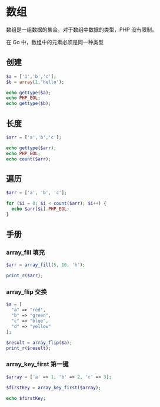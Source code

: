 # 数组

数组是一组数据的集合。对于数组中数据的类型，PHP 没有限制。

<div class="banner">在 Go 中，数组中的元素必须是同一种类型</div>

## 创建

<div class="run"></div>

```php
$a = ['1','b','c'];
$b = array(1,'hello');

echo gettype($a);
echo PHP_EOL;
echo gettype($b);
```

## 长度

<div class="run"></div>

```php
$arr = ['a','b','c'];

echo gettype($arr);
echo PHP_EOL;
echo count($arr);
```

## 遍历

<div class="run"></div>

```php
$arr = ['a', 'b', 'c'];

for ($i = 0; $i < count($arr); $i++) {
  echo $arr[$i].PHP_EOL;
}
```

## 手册

### array_fill 填充

<div class="run"></div>

```php
$arr = array_fill(5, 10, 'h');

print_r($arr);
```

### array_flip 交换

<div class="run"></div>

```php
$a = [
  "a" => "red",
  "b" => "green",
  "c" => "blue",
  "d" => "yellow"
];

$result = array_flip($a);
print_r($result);
```

### array_key_first 第一键

<div class="run"></div>

```php
$array = ['a' => 1, 'b' => 2, 'c' => 3];

$firstKey = array_key_first($array);

echo $firstKey;
```
